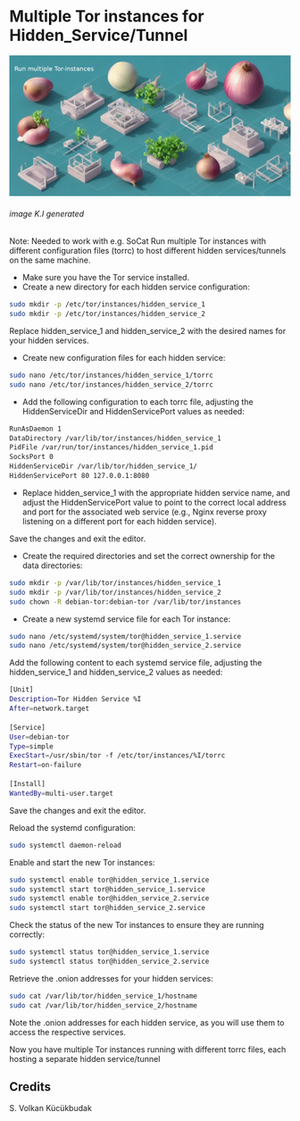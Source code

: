 # Multiple Tor instances for Hidden_Service/Tunnel 
![Screenshot](more_onions.jpg)
###### image K.I generated
Note: Needed to work with e.g. SoCat
Run multiple Tor instances with different configuration files (torrc) to host different hidden services/tunnels on the same machine. 
- Make sure you have the Tor service installed.
- Create a new directory for each hidden service configuration:
```bash
sudo mkdir -p /etc/tor/instances/hidden_service_1
sudo mkdir -p /etc/tor/instances/hidden_service_2
```
Replace hidden_service_1 and hidden_service_2 with the desired names for your hidden services.

- Create new configuration files for each hidden service:
```bash
sudo nano /etc/tor/instances/hidden_service_1/torrc
sudo nano /etc/tor/instances/hidden_service_2/torrc
```
- Add the following configuration to each torrc file, adjusting the HiddenServiceDir and HiddenServicePort values as needed:
```bash
RunAsDaemon 1
DataDirectory /var/lib/tor/instances/hidden_service_1
PidFile /var/run/tor/instances/hidden_service_1.pid
SocksPort 0
HiddenServiceDir /var/lib/tor/hidden_service_1/
HiddenServicePort 80 127.0.0.1:8080
```
- Replace hidden_service_1 with the appropriate hidden service name, and adjust the HiddenServicePort value to point to the correct local address and port for the associated web service (e.g., Nginx reverse proxy listening on a different port for each hidden service).

Save the changes and exit the editor.

- Create the required directories and set the correct ownership for the data directories:
```bash
sudo mkdir -p /var/lib/tor/instances/hidden_service_1
sudo mkdir -p /var/lib/tor/instances/hidden_service_2
sudo chown -R debian-tor:debian-tor /var/lib/tor/instances
```
- Create a new systemd service file for each Tor instance:
```bash
sudo nano /etc/systemd/system/tor@hidden_service_1.service
sudo nano /etc/systemd/system/tor@hidden_service_2.service
```
Add the following content to each systemd service file, adjusting the hidden_service_1 and hidden_service_2 values as needed:
```bash
[Unit]
Description=Tor Hidden Service %I
After=network.target

[Service]
User=debian-tor
Type=simple
ExecStart=/usr/sbin/tor -f /etc/tor/instances/%I/torrc
Restart=on-failure

[Install]
WantedBy=multi-user.target
```
Save the changes and exit the editor.

Reload the systemd configuration:
```bash
sudo systemctl daemon-reload
```
Enable and start the new Tor instances:
```bash
sudo systemctl enable tor@hidden_service_1.service
sudo systemctl start tor@hidden_service_1.service
sudo systemctl enable tor@hidden_service_2.service
sudo systemctl start tor@hidden_service_2.service
```
Check the status of the new Tor instances to ensure they are running correctly:
```bash
sudo systemctl status tor@hidden_service_1.service
sudo systemctl status tor@hidden_service_2.service
```
Retrieve the .onion addresses for your hidden services:
```bash
sudo cat /var/lib/tor/hidden_service_1/hostname
sudo cat /var/lib/tor/hidden_service_2/hostname
```

Note the .onion addresses for each hidden service, as you will use them to access the respective services.

Now you have multiple Tor instances running with different torrc files, each hosting a separate hidden service/tunnel
## Credits
S. Volkan Kücükbudak
